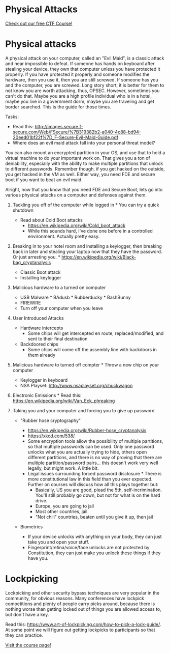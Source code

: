 # Physical Attacks

[Check out our free CTF Course!](https://academy.hoppersroppers.org/mod/page/view.php?id=947)

# Physical attacks

A physical attack on your computer, called an "Evil Maid", is a classic attack and near impossible to defeat. If someone has hands on keyboard after stealing your device, they own that computer unless you have protected it properly. If you have protected it properly and someone modifies the hardware, then you use it, then you are still screwed. If someone has you and the computer, you are screwed. Long story short, it is better for them to not know you are worth attacking, thus, OPSEC. However, sometimes you can't do that. Maybe you are a high profile individual who is in a hotel, maybe you live in a government dorm, maybe you are traveling and get border searched. This is the guide for those times. 

Tasks:

* Read this: <http://images.secure.f-secure.com/Web/FSecure/%7B319382b2-a040-4c88-bd94-20eed01bf22f%7D_F-Secure-Evil-Maid-Guide.pdf>
* Where does an evil maid attack fall into your personal threat model?

You can also mount an encrypted partition in your OS, and use that to hold a virtual machine to do your important work on. That gives you a ton of deniability, especially with the ability to make multiple partitions that unlock to different passwords. Remember though, if you get hacked on the outside, you get hacked in the VM as well. Either way, you need FDE and secure boot if you want to beat an evil maid.

Alright, now that you know that you need FDE and Secure Boot, lets go into various physical attacks on a computer and defenses against them.

1. Tackling you off of the computer while logged in
        * You can try a quick shutdown
	* Read about Cold Boot attacks
	    * <https://en.wikipedia.org/wiki/Cold_boot_attack>
	    * While this sounds hard, I've done one before in a controlled environment. Actually pretty easy.
	    
2. Breaking in to your hotel room and installing a keylogger, then breaking back in later and stealing your laptop now that they have the password. Or just arresting you.
        * <https://en.wikipedia.org/wiki/Black-bag_cryptanalysis>
	* Classic Boot attack
	* Installing keylogger
	
3. Malicious hardware to a turned on computer
	* USB Malware
	       * BAdusb
	       * Rubberducky
	       * BashBunny
	* FIREWIRE
	* Turn off your computer when you leave 
	
4. User Introduced Attacks
	* Hardware intercepts
	  	* Some chips will get intercepted en route, replaced/modified, and sent to their final destination
	* Backdoored chips
		* Some chips will come off the assembly line with backdoors in them already

4. Malicious hardware to turned off compter
        * Throw a new chip on your computer
	* Keylogger in keyboard
	* NSA Playset: <http://www.nsaplayset.org/chuckwagon>
	
4. Electronic Emissions
        * Read this: <https://en.wikipedia.org/wiki/Van_Eck_phreaking>
	
5. Taking you and your computer and forcing you to give up password
	* "Rubber hose cryptography"
		* <https://en.wikipedia.org/wiki/Rubber-hose_cryptanalysis>
		* <https://xkcd.com/538/>
        * Some encryption tools allow the possibility of multiple partitions, so that multiple passwords can be used. Only one password unlocks what you are actually trying to hide, others open different partitions, and there is no way of proving that there are multiple partition/password pairs... this doesn't work very well legally, but might work. A little bit. 
	    * Legal issues surrounding forced password disclosure
              * There is more constitutional law in this field than you ever expected. Further on courses will discuss how all this plays together but:
	      * Basically, US you are good, plead the 5th, self-incrimination. You'll still probably go down, but not for what is on the hard drive.
	      * Europe, you are going to jail
	      * Most other countries, jail
	      * "Not chill" countries, beaten until you give it up, then jail
	      
	* Biometrics
	   * If your device unlocks with anything on your body, they can just take you and open your stuff. 
	   * Fingerprint/retina/voice/face unlocks are not protected by Constitution, they can just make you unlock these things if they have you. 

# Lockpicking
Lockpicking and other security bypass techniques are very popular in the community, for obvious reasons. Many conferences have lockpick competitions and plenty of people carry picks around, because there is nothing worse than getting locked out of things you are allowed access to, but don't have a key.

Read this: <https://www.art-of-lockpicking.com/how-to-pick-a-lock-guide/>. 
At some point we will figure out getting lockpicks to participants so that they can practice. 
	   
[Visit the course page!](https://academy.hoppersroppers.org/mod/page/view.php?id=947)
